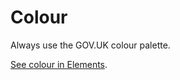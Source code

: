 # Colour

Always use the GOV.UK colour palette.

[See colour in Elements](http://govuk-elements.herokuapp.com/colour/).